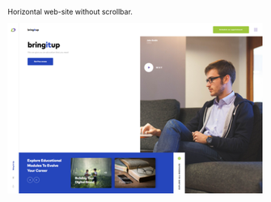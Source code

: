 Horizontal web-site without scrollbar. 

![firstscreen](https://github.com/Verticool/bringItUp/blob/main/1.png)




 
